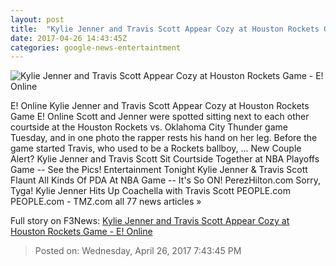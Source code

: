 ```yaml
---
layout: post
title:  "Kylie Jenner and Travis Scott Appear Cozy at Houston Rockets Game - E! Online"
date: 2017-04-26 14:43:45Z
categories: google-news-entertaintment
---
```


![Kylie Jenner and Travis Scott Appear Cozy at Houston Rockets Game - E! Online](http://akns-images.eonline.com/eol_images/Entire_Site/2017326/rs_600x600-170426070023-600_Silo_KylieTravis_3_MK042617.jpg?downsize=450:*&crop=450:350;left,top)

E! Online Kylie Jenner and Travis Scott Appear Cozy at Houston Rockets Game E! Online Scott and Jenner were spotted sitting next to each other courtside at the Houston Rockets vs. Oklahoma City Thunder game Tuesday, and in one photo the rapper rests his hand on her leg. Before the game started Travis, who used to be a Rockets ballboy, ... New Couple Alert? Kylie Jenner and Travis Scott Sit Courtside Together at NBA Playoffs Game -- See the Pics! Entertainment Tonight Kylie Jenner & Travis Scott Flaunt All Kinds Of PDA At NBA Game -- It's So ON! PerezHilton.com Sorry, Tyga! Kylie Jenner Hits Up Coachella with Travis Scott PEOPLE.com PEOPLE.com - TMZ.com all 77 news articles »


Full story on F3News: [Kylie Jenner and Travis Scott Appear Cozy at Houston Rockets Game - E! Online](http://www.f3nws.com/n/p2V4PC)

> Posted on: Wednesday, April 26, 2017 7:43:45 PM
